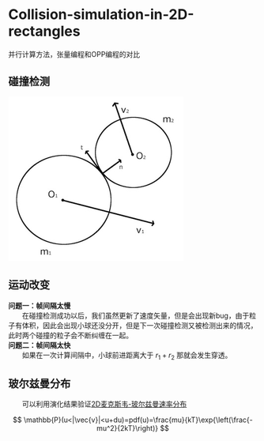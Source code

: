 # Collision-simulation-in-2D-rectangles
并行计算方法，张量编程和OPP编程的对比

## 碰撞检测  
![](pic/2d-collision-model.jpg)  

## 运动改变
**问题一：帧间隔太慢**   
&emsp;&emsp;在碰撞检测成功以后，我们虽然更新了速度矢量，但是会出现新bug，由于粒子有体积，因此会出现小球还没分开，但是下一次碰撞检测又被检测出来的情况，此时两个碰撞的粒子会不断纠缠在一起。   
**问题二：帧间隔太快**  
&emsp;&emsp;如果在一次计算间隔中，小球前进距离大于 $r_1+r_2$ 那就会发生穿透。  


## 玻尔兹曼分布  
&emsp;&emsp;可以利用演化结果验证[2D麦克斯韦-玻尔兹曼速率分布](https://en.wikipedia.org/wiki/Maxwell%E2%80%93Boltzmann_distribution#Relation_to_the_2D_Maxwell%E2%80%93Boltzmann_distribution)  

$$
\mathbb{P}(u<|\vec{v}|<u+du)=pdf(u)=\frac{mu}{kT}\exp{\left(\frac{-mu^2}{2kT}\right)}
$$